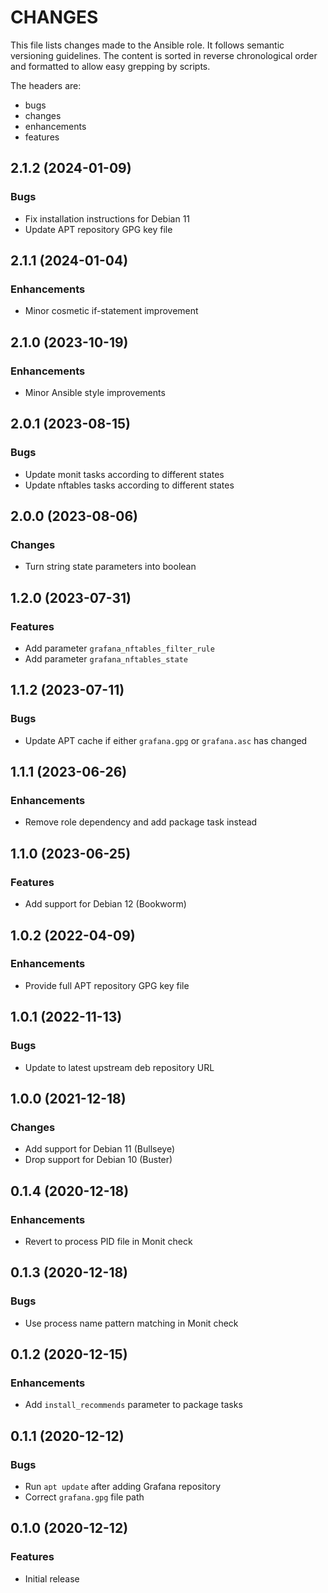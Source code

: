 # CHANGES

This file lists changes made to the Ansible role. It follows semantic versioning
guidelines. The content is sorted in reverse chronological order and formatted
to allow easy grepping by scripts.

The headers are:
- bugs
- changes
- enhancements
- features

## 2.1.2 (2024-01-09)

### Bugs

- Fix installation instructions for Debian 11
- Update APT repository GPG key file

## 2.1.1 (2024-01-04)

### Enhancements

- Minor cosmetic if-statement improvement

## 2.1.0 (2023-10-19)

### Enhancements

- Minor Ansible style improvements

## 2.0.1 (2023-08-15)

### Bugs

- Update monit tasks according to different states
- Update nftables tasks according to different states

## 2.0.0 (2023-08-06)

### Changes

- Turn string state parameters into boolean

## 1.2.0 (2023-07-31)

### Features

- Add parameter `grafana_nftables_filter_rule`
- Add parameter `grafana_nftables_state`

## 1.1.2 (2023-07-11)

### Bugs

- Update APT cache if either `grafana.gpg` or `grafana.asc` has changed

## 1.1.1 (2023-06-26)

### Enhancements

- Remove role dependency and add package task instead

## 1.1.0 (2023-06-25)

### Features

- Add support for Debian 12 (Bookworm)

## 1.0.2 (2022-04-09)

### Enhancements

- Provide full APT repository GPG key file

## 1.0.1 (2022-11-13)

### Bugs

- Update to latest upstream deb repository URL

## 1.0.0 (2021-12-18)

### Changes

- Add support for Debian 11 (Bullseye)
- Drop support for Debian 10 (Buster)

## 0.1.4 (2020-12-18)

### Enhancements

- Revert to process PID file in Monit check

## 0.1.3 (2020-12-18)

### Bugs

- Use process name pattern matching in Monit check

## 0.1.2 (2020-12-15)

### Enhancements

- Add `install_recommends` parameter to package tasks

## 0.1.1 (2020-12-12)

### Bugs

- Run `apt update` after adding Grafana repository
- Correct `grafana.gpg` file path

## 0.1.0 (2020-12-12)

### Features

- Initial release
